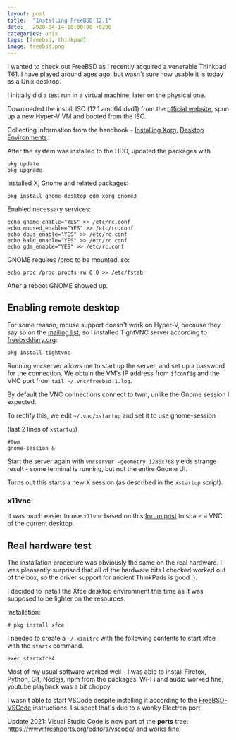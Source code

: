 ```yaml
---
layout: post
title:  "Installing FreeBSD 12.1"
date:   2020-04-14 10:00:00 +0200
categories: unix
tags: [freebsd, thinkpad]
image: freebsd.png
---
```


I wanted to check out FreeBSD as I recently acquired a venerable Thinkpad T61. I have played around ages ago, but wasn't sure how usable it is today as a Unix desktop.

I initially did a test run in a virtual machine, later on the physical one.

Downloaded the install ISO (12.1 amd64 dvd1) from the [official website](https://www.freebsd.org/where.html), spun up a new Hyper-V VM and booted from the ISO.

Collecting information from the handbook - [Installing Xorg](https://www.freebsd.org/doc/handbook/x-install.html), [Desktop Environments](https://www.freebsd.org/doc/handbook/x11-wm.html):

After the system was installed to the HDD, updated the packages with

```shell
pkg update 
pkg upgrade
```

Installed X, Gnome and related packages:
```shell
pkg install gnome-desktop gdm xorg gnome3
```

Enabled necessary services:
```shell
echo gnome_enable="YES" >> /etc/rc.conf
echo moused_enable="YES" >> /etc/rc.conf
echo dbus_enable="YES" >> /etc/rc.conf
echo hald_enable="YES" >> /etc/rc.conf
echo gdm_enable="YES" >> /etc/rc.conf
```

GNOME requires /proc to be mounted, so:

```shell
echo proc /proc procfs rw 0 0 >> /etc/fstab
```

After a reboot GNOME showed up.

## Enabling remote desktop
 
For some reason, mouse support doesn't work on Hyper-V, because they say so on the [mailing list](https://bugs.freebsd.org/bugzilla/show_bug.cgi?id=221074#c3), so I installed TightVNC server according to [freebsddiary.org](http://www.freebsddiary.org/tightvnc.php):


```shell
pkg install tightvnc
```

Running vncserver allows me to start up the server, and set up a password for the connection. We obtain the VM's IP address from `ifconfig` and the VNC port from `tail ~/.vnc/freebsd:1.log`.

By default the VNC connections connect to twm, unlike the Gnome session I expected.

To rectify this, we edit `~/.vnc/xstartup` and set it to use gnome-session

(last 2 lines of `xstartup`)
```
#twm
gnome-session &
```

Start the server again with `vncserver -geometry 1280x768` yields strange result - some terminal is running, but not the entire Gnome UI.

Turns out this starts a new X session (as described in the `xstartup` script).

### x11vnc

It was much easier to use `x11vnc` based on this [forum post](https://askubuntu.com/a/107434) to share a VNC of the current desktop.

## Real hardware test

The installation procedure was obviously the same on the real hardware. I was pleasantly surprised that all of the hardware bits I checked worked out of the box, so the driver support for ancient ThinkPads is good :). 

I decided to install the Xfce desktop enviromnent this time as it was supposed to be lighter on the resources.

Installation:
```
# pkg install xfce
```

I needed to create a `~/.xinitrc` with the following contents to start xfce with the `startx` command.

```shell
exec startxfce4
```

Most of my usual software worked well - I was able to install Firefox, Python, Git, Nodejs, npm from the packages. Wi-Fi and audio worked fine, youtube playback was a bit choppy. 

I wasn't able to start VSCode despite installing it according to the [FreeBSD-VSCode](https://github.com/tagattie/FreeBSD-VSCode) instructions. I suspect that's due to a wonky Electron port.

Update 2021:
Visual Studio Code is now part of the **ports** tree: https://www.freshports.org/editors/vscode/ and works fine!